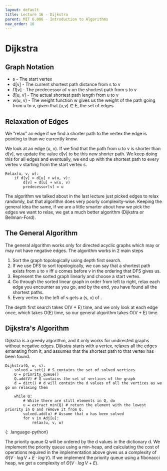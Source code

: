 ```yaml
---
layout: default
title: Lecture 16 - Dijkstra
parent: MIT 6.006 - Introduction to Algorithms
nav_order: 16
---
```


# Dijkstra
## Graph Notation
- s - The start vertex
- d[v] - The current shortest path distance from s to v
- $\Pi$[v] - The predecessor of v on the shortest path from s to v
- $\delta$[u, v] - The actual shortest path length from u to v
- w(u, v) - The weight function w gives us the weight of the path going from u to v, given that (u,v) $\in$ E, the set of edges

## Relaxation of Edges
We “relax” an edge if we find a shorter path to the vertex the edge is pointing to than we currently know.

We look at an edge (u, v). If we find that the path from u to v is shorter than d[v], we update the value d[v] to be this new shorter path. We keep doing this for all edges and eventually, we end up with the shortest path to every vertex v starting from the start vertex s.

~~~
Relax(u, v, w):
    if d[v] > d[u] + w(u, v):
        d[v] = d[u] + w(u, v)
        predecessor[v] = u
~~~

The algorithm we talked about in the last lecture just picked edges to relax randomly, but that algorithm does very poorly complexity-wise. Keeping the general idea the same, if we are a little smarter about how we pick the edges we want to relax, we get a much better algorithm (Dijkstra or Bellman-Ford).

## The General Algorithm
The general algorithm works only for directed acyclic graphs which may or may not have negative edges. The algorithm works in 2 main steps

1. Sort the graph topologically using depth first search.
2. If we use DFS to sort topologically, we can say that a shortest path exists from u to v iff u comes before v in the ordering that DFS gives us.
3. Represent the sorted graph linearly and choose a start vertex.
4. Go through the sorted linear graph in order from left to right, relax each edge you encounter as you go, and by the end, you have found all the shortest paths.
5. Every vertex to the left of s gets a (s, v) of .

The depth first search takes O(V + E) time, and we only look at each edge once, which takes O(E) time, so our general algorithm takes O(V + E) time.

## Dijkstra's Algorithm
Dijkstra is a greedy algorithm, and it only works for undirected graphs without negative edges.
Dijkstra starts with a vertex, relaxes all the edges emanating from it, and assumes that the shortest path to that vertex has been found.

~~~
Dijkstra(G, w, s):
    solved = set() # S contains the set of solved vertices
    Q = priority_queue()
    Q.add(V) # Q contains the set of vertices of the graph
    d = dict() # d will contain the d values of all the vertices as we go on relaxing them

    while Q:
        # While there are still elements in Q, do
        u = extract_min(Q) # return the element with the lowest priority in Q and remove it from Q.
        solved.add(u) # Assume that u has been solved
        for v in Adj[u]:
            relax(u, v, w)
~~~
{: .language-python}

The priority queue Q will be ordered by the d values in the dictionary d.
We implement the priority queue using a min-heap, and calculating the cost of operations required in the implementation above gives us a complexity of $\Theta(V \cdot log\,V+E \cdot log\,V)$. If we implement the priority queue using a fibonacci heap, we get a complexity of $\Theta(V \cdot log\,V+E)$.
